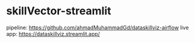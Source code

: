 # skillVector-streamlit
pipeline: https://github.com/ahmadMuhammadGd/dataskillviz-airflow
live app: https://dataskillviz.streamlit.app/

